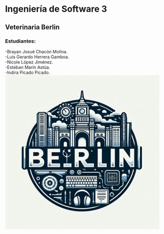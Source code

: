 <h1>Ingeniería de Software 3</h1>
<h2>Veterinaria Berlin</h2>
<h3>Estudiantes:</h3> 
 -Brayan Josué Chacón Molina.<br>
 -Luis Gerardo Herrera Gamboa.<br>
 -Nicole López Jiménez.<br>
 -Esteban Marín Astúa.<br>
 -Indira Picado Picado.<br>

 <img src="Imagenes/logo.jpg" alt="Logo" class="logo">